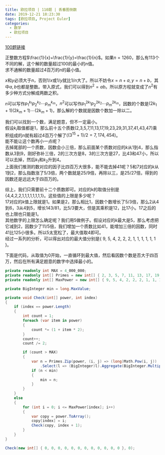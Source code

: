 ```yaml
---
title: 欧拉项目 | 110题 | 丢番图倒数
date: 2019-12-21 18:23:30
tags: [欧拉项目, Project Euler]
categories:
  - 数学
  - 欧拉项目
---
```

[100题链接](https://projecteuler.net/problem=100 "Problem 100 - Project Euler")

正整数方程$\frac{1}{x}+\frac{1}{y}=\frac{1}{n}$。如果$n=1260$，那么有113个不同的解，这个解的数量超过100的最小的$n$值。  
求不通解的数量超过4百万的$n$的最小值。

$x$和$y$必须大于$n$，否则$1/x$或$1/y$就比$1/n$大了。所以不妨令$x=n+a,y=n+b$，其中$a,b$也都是整数。带入原式，我们可以得到$n^2=ab$。所以原方程就变成了$n^2$有多少种方式分解成两数之积。

<!-- more -->

$n$可以写作$p_1^{k_1}p_2^{k_2}\cdots p_m^{k_m}$，$n^2$可以写作$p_1^{2k_1}p_2^{2k_2}\cdots p_m^{2k_m}$，因数的个数是$(2k_1+1)(2k_m+1)\cdots(2k_m+1)$，那么解的个数就是因数个数加一除以二。

我们可以找到一个数，满足题意，但不一定最小。  
假设$k_i$取值都是1，那么前十五个质数(2,3,5,7,11,13,17,19,23,29,31,37,41,43,47)乘积组成的$n$就有超过4百万个解了($(3^{15}+1)/2=7,174,454$)。  
能不能让这个数再小一点呢？  
去掉尾部的一个质数，因数会小三倍，那么前面某个质数对应的$k$从1到4，那么指数从3到9，刚好弥补三倍，2的三次方是8，3的三次方是27，比43和47小，所以可以去掉，然后$k_1$和$k_2$升到4。  
上面我们推测的数对应的因子比四百万大很多，能不能去掉41呢？5和7对应的$k$从1到2，那么指数涨了5/3倍，两个数就是25/9倍，再除以三，是25/27倍，得到的因数还是远远大于四百万的。

综上，我们只需要前十二个质数即可。对应的k的取值分别是{4,4,2,2,1,1,1,1,1,1,1,1}。这些值的上限是多少呢？  
17对应的$k$值上限就是1。如果是2，那么相比1，因数个数增长了5/3倍，那么2从4到6，3从4到5，增长143/81，比5/3要大，但是其乘积是12，比17小。17之后的也上限也只能是1。  
其他数字的上限怎么确定呢？我们用5做例子。假设对应的$k$最大是5，那么考虑把它减到2，因数少了11/5倍，我们增加一个质数比如41，能增加三倍的因数，同时41比125小很多。所以5太宽松了，最大值取4即可。  
经过一系列的分析，可以得出对应的最大值分别是{ 9, 5, 4, 2, 2, 2, 1, 1, 1, 1, 1, 1 }。

下面是代码，从取值为0开始，一直循环到最大值，然后看因数个数是否大于四百万，然后在所有满足题意的数字中选择最小的。
``` csharp
private readonly int MAX = 4_000_000;
private readonly int[] Primes = new int[] { 2, 3, 5, 7, 11, 13, 17, 19, 23, 29, 31, 37 };
private readonly int[] MaxPower = new int[] { 9, 5, 4, 2, 2, 2, 1, 1, 1, 1, 1, 1 };

private BigInteger min = long.MaxValue;

private void Check(int[] power, int index)
{
    if (index == power.Length)
    {
        int count = 1;
        foreach (var item in power)
        {
            count *= (1 + item * 2);
        }
        count++;
        count /= 2;

        if (count > MAX)
        {
            var n = Primes.Zip(power, (i, j) => (long)Math.Pow(i, j))
                .Select(l => (BigInteger)l).Aggregate(BigInteger.Multiply);
            if (n < min)
            {
                min = n;
            }
        }
    }
    else
    {
        for (int i = 0; i <= MaxPower[index]; i++)
        {
            var copy = power.ToArray();
            copy[index] = i;
            Check(copy, index + 1);
        }
    }
}
```
``` csharp
Check(new int[] { 0, 0, 0, 0, 0, 0, 0, 0, 0, 0, 0, 0 }, 0);
```